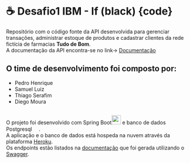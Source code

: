 # ☕ Desafio1 IBM - If (black) {code}
Repositório com o código fonte da API desenvolvida para gerenciar transações, administrar estoque de produtos e cadastrar clientes da rede fictícia de farmacias <b>Tudo de Bom</b>.<br>
A documentação da API encontra-se no link-> [Documentação](https://ibm-tudo-de-bom.herokuapp.com/swagger-ui.html)

## O time de desenvolvimento foi composto por:<br>
<ul>
  <li>Pedro Henrique</li>
  <li>Samuel Luiz</li>
  <li>Thiago Serafim</li>
  <li>Diego Moura</li>
 </ul>

##
O projeto foi desenvolvido com Spring Boot<img src="https://user-images.githubusercontent.com/33158051/103466606-760a4000-4d14-11eb-9941-2f3d00371471.png" width="25px"> e banco de dados Postgresql <img src="https://img.icons8.com/color/344/postgreesql.png" width="15px">.<br>
A aplicação e o banco de dados está hospeda na nuvem através da plataforma [Heroku](https://www.heroku.com/).<br>
Os endpoints estão listados na [documentação](https://ibm-tudo-de-bom.herokuapp.com/swagger-ui.html) que foi gerada utilizando o [Swagger](https://ibm-tudo-de-bom.herokuapp.com/swagger-ui.html).    
